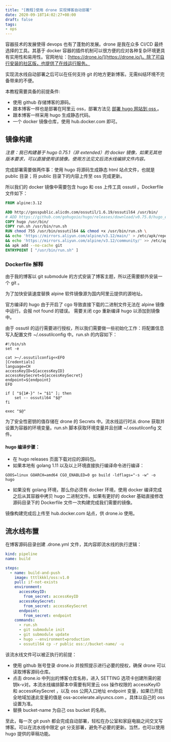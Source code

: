 ```yaml
---
title: "[教程]使用 drone 实现博客自动部署"
date: 2020-09-18T14:02:27+08:00
draft: false
tags:
- ops
---
```


容器技术的发展使得 devops 也有了蓬勃的发展。drone 是我在众多 CI/CD 最终选择的工具。其基于 docker 容器的插件机制可以很方便的应对各种复杂环境更具有实用性和易用性。官网地址：[https://drone.io/](https://drone.io/)。除了可自行安装的社区版，也提供了在线运行服务。

实现流水线自动部署之后可以在任何支持 git 的地方更新博客。无需纠结环境不完备带来的不便。

本教程需要具备的前提条件:
- 使用 github 存储博客的源码。
- 跟本博客一样也是部署在阿里云 oss，部署方法见 [部署 hugo 网站到 oss ](/tech/oss-site)。
- 跟本博客一样采用 hugo 生成静态代码。
- 一个 docker 镜像仓库，使用 hub.docker.com 即可。

## 镜像构建
*注意：我已构建基于 hugo 0.75.1（非 extended）的 docker 镜像，如果无其他版本要求，可以直接使用该镜像。使用方法见文后流水线编排文件内容。*

完成部署需要做两件事：使用 hugo 将源码生成静态 html 站点文件，也就是 public 目录；将 public 目录下的内容上传至 oss 完成更新。

所以我们的 docker 镜像中需要包含 hugo 和 oss 上传工具 ossutil 。Dockerfile 文件如下：
```Dockerfile
FROM alpine:3.12

ADD http://gosspublic.alicdn.com/ossutil/1.6.19/ossutil64 /usr/bin/
# ADD https://github.com/gohugoio/hugo/releases/download/v0.75.0/hugo_extended_0.75.0_Linux-64bit.tar.gz /usr/bin
COPY hugo /usr/bin/
COPY run.sh /usr/bin/run.sh
RUN chmod 755 /usr/bin/ossutil64 && chmod +x /usr/bin/run.sh \
&& echo 'https://mirrors.aliyun.com/alpine/v3.12/main/' > /etc/apk/repositories \
&& echo 'https://mirrors.aliyun.com/alpine/v3.12/community/' >> /etc/apk/repositories \
&& apk add --no-cache git
ENTRYPOINT [ "/usr/bin/run.sh" ]
```
### Dockerfile 解释
由于我的博客以 git submodule 的方式安装了博客主题，所以还需要额外安装一个 git 。

为了加快安装速度替换 alpine 软件镜像源为国内阿里云提供的源地址。

官方编译的 hugo 由于开启了 cgo 导致直接下载的二进制文件无法在 alpine 镜像中运行。会报 not found 的错误。 需要关闭 cgo 重新编译 hugo 以添加到镜像中。

由于 ossutil 的运行需要进行授权，所以我们需要做一些初始化工作：将配置信息写入配置文件 ~/.ossutilconfig 中。run.sh 的内容如下：
```shell
#!/bin/sh
set -e

cat >~/.ossutilconfig<<EFO
[Credentials]
language=CH
accessKeyID=${accessKeyID}
accessKeySecret=${accessKeySecret}
endpoint=${endpoint}
EFO

if [ "${1#-}" != "$1" ]; then
	set -- ossutil64 "$@"
fi

exec "$@"
```
为了安全性密钥的值存储在 drone 的 Secrets 中。流水线运行时从 drone 获取并设置为容器的环境变量。run.sh 脚本获取环境变量并且创建 ~/.ossutilconfig 文件。

#### hugo 编译步骤：
- 在 hugo releases 页面下载对应的源码包。
- 如果本地有 golang 1.11 以及以上环境直接执行编译命令进行编译：
```shell
GOOS=linux GOARCH=amd64 CGO_ENABLED=0 go build -ldflags="-s -w" -o hugo
```
- 如果没有 golang 环境，那么你必须有 docker 环境，使用 docker 编译完成之后从其容器中拷贝 hugo 二进制文件。如果有更好的 docker 基础直接修改源码目录下的 Dockerfile 文件一次构建完成我们需要的镜像。

镜像构建完成后上传至 hub.docker.com 站点，供 drone.io 使用。

## 流水线布置
在博客源码目录创建 .drone.yml 文件，其内容即流水线的执行逻辑：
```yml
kind: pipeline
name: build

steps:
  - name: build-and-push
    image: tttlkkkl/oss:v1.0
    pull: if-not-exists
    environment:
      accessKeyID:
        from_secret: accessKeyID
      accessKeySecret:
        from_secret: accessKeySecret
      endpoint:
        from_secret: endpoint
    commands:
      - run.sh
      - git submodule init
      - git submodule update
      - hugo --environment=production
      - ossutil64 cp -r public oss://bucket-name/ -u
```
该流水线文件可以被正执行的前提：
- 使用 github 账号登录 drone.io 并按照提示进行必要的授权，确保 drone 可以读取博客源码仓库。
- 点击 drone.io 中列出的博客仓库名称，进入 SETTING 选项卡创建所需的密钥k-v对。本流水线编排脚本中需要有阿里云 oss 操作权限的 accessKeyID 和 accessKeySecret ，以及 oss 公网入口地址 endpoint 变量，如果已开启全地域加速此变量的值是 oss-accelerate.aliyuncs.com 。具体以自己的 oss 设置为准。
- 替换 bucket-name 为自己 oss bucket 的名称。

至此，每一次 git push 都会完成自动部署，轻松在办公室和家庭电脑之间交叉写博客。可以在流水线中限定 git 分支部署，避免不必要的更新。当然，也可以使用 hugo 提供的草稿功能。
